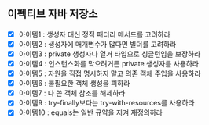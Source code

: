 ## 이펙티브 자바 저장소
- [x] 아이템1 : 생성자 대신 정적 패터리 메서드를 고려하라
- [x] 아이템2 : 생성자에 매개변수가 많다면 빌더를 고려하라
- [x] 아이템3 : private 생성자나 열거 타입으로 싱글턴임을 보장하라
- [x] 아이템4 : 인스턴스화를 막으려거든 private 생성자를 사용하라
- [x] 아이템5 : 자원을 직접 명시하지 말고 의존 객체 주입을 사용하라
- [x] 아이템6 : 불필요한 객체 생성을 피하라
- [x] 아이템7 : 다 쓴 객체 참조를 해제하라
- [x] 아이템9 : try-finally보다는 try-with-resources를 사용하라
- [x] 아이템10 : equals는 일반 규약을 지켜 재정의하라 
